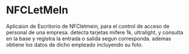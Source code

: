 NFCLetMeIn
==========
Aplicaion de Escritorio de NFCletmein, para el control de acceso de personal de una empresa.
detecta tarjetas mifere 1k, ultralight, y consulta en la base y registra la entrada o salida segun corresponda.
ademas obtiene los datos de dicho empleado incluyendo su foto.
